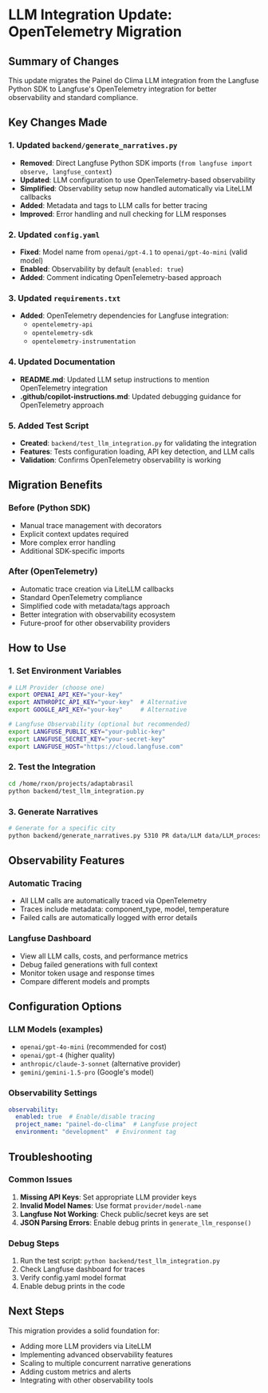 # LLM Integration Update: OpenTelemetry Migration

## Summary of Changes

This update migrates the Painel do Clima LLM integration from the Langfuse Python SDK to Langfuse's OpenTelemetry integration for better observability and standard compliance.

## Key Changes Made

### 1. Updated `backend/generate_narratives.py`
- **Removed**: Direct Langfuse Python SDK imports (`from langfuse import observe, langfuse_context`)
- **Updated**: LLM configuration to use OpenTelemetry-based observability
- **Simplified**: Observability setup now handled automatically via LiteLLM callbacks
- **Added**: Metadata and tags to LLM calls for better tracing
- **Improved**: Error handling and null checking for LLM responses

### 2. Updated `config.yaml`
- **Fixed**: Model name from `openai/gpt-4.1` to `openai/gpt-4o-mini` (valid model)
- **Enabled**: Observability by default (`enabled: true`)
- **Added**: Comment indicating OpenTelemetry-based approach

### 3. Updated `requirements.txt`
- **Added**: OpenTelemetry dependencies for Langfuse integration:
  - `opentelemetry-api`
  - `opentelemetry-sdk`
  - `opentelemetry-instrumentation`

### 4. Updated Documentation
- **README.md**: Updated LLM setup instructions to mention OpenTelemetry integration
- **.github/copilot-instructions.md**: Updated debugging guidance for OpenTelemetry approach

### 5. Added Test Script
- **Created**: `backend/test_llm_integration.py` for validating the integration
- **Features**: Tests configuration loading, API key detection, and LLM calls
- **Validation**: Confirms OpenTelemetry observability is working

## Migration Benefits

### Before (Python SDK)
- Manual trace management with decorators
- Explicit context updates required
- More complex error handling
- Additional SDK-specific imports

### After (OpenTelemetry)
- Automatic trace creation via LiteLLM callbacks
- Standard OpenTelemetry compliance
- Simplified code with metadata/tags approach
- Better integration with observability ecosystem
- Future-proof for other observability providers

## How to Use

### 1. Set Environment Variables
```bash
# LLM Provider (choose one)
export OPENAI_API_KEY="your-key"
export ANTHROPIC_API_KEY="your-key"  # Alternative
export GOOGLE_API_KEY="your-key"     # Alternative

# Langfuse Observability (optional but recommended)
export LANGFUSE_PUBLIC_KEY="your-public-key"
export LANGFUSE_SECRET_KEY="your-secret-key"
export LANGFUSE_HOST="https://cloud.langfuse.com"
```

### 2. Test the Integration
```bash
cd /home/rxon/projects/adaptabrasil
python backend/test_llm_integration.py
```

### 3. Generate Narratives
```bash
# Generate for a specific city
python backend/generate_narratives.py 5310 PR data/LLM data/LLM_processed
```

## Observability Features

### Automatic Tracing
- All LLM calls are automatically traced via OpenTelemetry
- Traces include metadata: component_type, model, temperature
- Failed calls are automatically logged with error details

### Langfuse Dashboard
- View all LLM calls, costs, and performance metrics
- Debug failed generations with full context
- Monitor token usage and response times
- Compare different models and prompts

## Configuration Options

### LLM Models (examples)
- `openai/gpt-4o-mini` (recommended for cost)
- `openai/gpt-4` (higher quality)
- `anthropic/claude-3-sonnet` (alternative provider)
- `gemini/gemini-1.5-pro` (Google's model)

### Observability Settings
```yaml
observability:
  enabled: true  # Enable/disable tracing
  project_name: "painel-do-clima"  # Langfuse project
  environment: "development"  # Environment tag
```

## Troubleshooting

### Common Issues
1. **Missing API Keys**: Set appropriate LLM provider keys
2. **Invalid Model Names**: Use format `provider/model-name`
3. **Langfuse Not Working**: Check public/secret keys are set
4. **JSON Parsing Errors**: Enable debug prints in `generate_llm_response()`

### Debug Steps
1. Run the test script: `python backend/test_llm_integration.py`
2. Check Langfuse dashboard for traces
3. Verify config.yaml model format
4. Enable debug prints in the code

## Next Steps

This migration provides a solid foundation for:
- Adding more LLM providers via LiteLLM
- Implementing advanced observability features
- Scaling to multiple concurrent narrative generations
- Adding custom metrics and alerts
- Integrating with other observability tools
